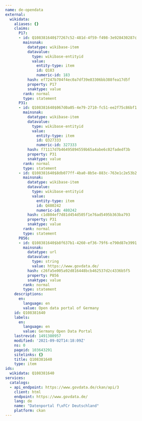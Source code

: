 ```yaml
---
name: de-opendata
external:
  wikidata:
    aliases: {}
    claims:
      P17:
      - id: Q108381640$77267c52-481d-4f59-f498-3e928430287c
        mainsnak:
          datatype: wikibase-item
          datavalue:
            type: wikibase-entityid
            value:
              entity-type: item
              id: Q183
              numeric-id: 183
          hash: ef7247b704f4ec0a7df39e83306bb388fea17d5f
          property: P17
          snaktype: value
        rank: normal
        type: statement
      P31:
      - id: Q108381640$067d0a05-4e79-2710-fc51-ee2f75c86bf1
        mainsnak:
          datatype: wikibase-item
          datavalue:
            type: wikibase-entityid
            value:
              entity-type: item
              id: Q327333
              numeric-id: 327333
          hash: f71117d7b46495894559b65a4abe6c02fadedf3b
          property: P31
          snaktype: value
        rank: normal
        type: statement
      - id: Q108381640$8db077ff-4ba0-8b5e-883c-763e1c2e53b2
        mainsnak:
          datatype: wikibase-item
          datavalue:
            type: wikibase-entityid
            value:
              entity-type: item
              id: Q480242
              numeric-id: 480242
          hash: c1d804ef7d81d454d505f1e76ad5495b363ba793
          property: P31
          snaktype: value
        rank: normal
        type: statement
      P856:
      - id: Q108381640$b8f637b1-4260-ef36-79f6-e790d87e3991
        mainsnak:
          datatype: url
          datavalue:
            type: string
            value: https://www.govdata.de/
          hash: c26fa5e005a92d816448bcb462537d2c4336b5f5
          property: P856
          snaktype: value
        rank: normal
        type: statement
    descriptions:
      en:
        language: en
        value: Open data portal of Germany
    id: Q108381640
    labels:
      en:
        language: en
        value: Germany Open Data Portal
    lastrevid: 1491380957
    modified: '2021-09-02T14:18:09Z'
    ns: 0
    pageid: 103643291
    sitelinks: {}
    title: Q108381640
    type: item
ids:
  wikidata: Q108381640
services:
  catalogs:
  - api_endpoint: https://www.govdata.de/ckan/api/3
    client: html
    endpoint: https://www.govdata.de/
    lang: de
    name: "Datenportal f\xFCr Deutschland"
    platform: ckan
---
```

